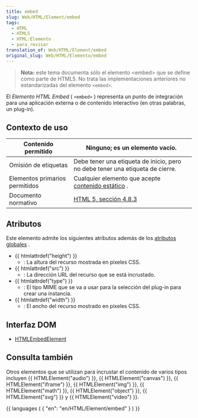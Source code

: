 ```yaml
---
title: embed
slug: Web/HTML/Element/embed
tags:
  - HTML
  - HTML5
  - HTML:Elemento
  - para_revisar
translation_of: Web/HTML/Element/embed
original_slug: Web/HTML/Elemento/embed
---
```

> **Nota:** este tema documenta sólo el elemento \<embed> que se define como parte de HTML5. No trata las implementaciones anteriores no estandarizadas del elemento `<embed>`.

El _Elemento HTML Embed_ ( `<embed>` ) representa un punto de integración para una aplicación externa o de contenido interactivo (en otras palabras, un plug-in).

## Contexto de uso

| Contenido permitido            | Ninguno; es un elemento vacío.                                                                                                                               |
| ------------------------------ | ------------------------------------------------------------------------------------------------------------------------------------------------------------ |
| Omisión de etiquetas           | Debe tener una etiqueta de inicio, pero no debe tener una etiqueta de cierre.                                                                                |
| Elementos primarios permitidos | Cualquier elemento que acepte [contenido estático](/en/HTML/Content_categories#phrasing_content) . |
| Documento normativo            | [HTML 5, sección 4.8.3](http://www.w3.org/TR/html5/the-iframe-element.html#the-embed-element)                                                                |

## Atributos

Este elemento admite los siguientes atributos además de los [atributos globales](/en/HTML/Global_attributes) .

- {{ htmlattrdef("height") }}
  - : La altura del recurso mostrada en píxeles CSS.
- {{ htmlattrdef("src") }}
  - : La dirección URL del recurso que se está incrustado.
- {{ htmlattrdef("type") }}
  - : El tipo MIME que se va a usar para la selección del plug-in para crear una instancia.
- {{ htmlattrdef("width") }}
  - : El ancho del recurso mostrado en píxeles CSS.

## Interfaz DOM

- [HTMLEmbedElement](/en/DOM/HTMLEmbedElement)

## Consulta también

Otros elementos que se utilizan para incrustar el contenido de varios tipos incluyen {{ HTMLElement("audio") }}, {{ HTMLElement("canvas") }}, {{ HTMLElement("iframe") }}, {{ HTMLElement("img") }}, {{ HTMLElement("math") }}, {{ HTMLElement("object") }}, {{ HTMLElement("svg") }} y {{ HTMLElement("video") }}.

{{ languages ( { "en": "en/HTML/Element/embed" } ) }}

